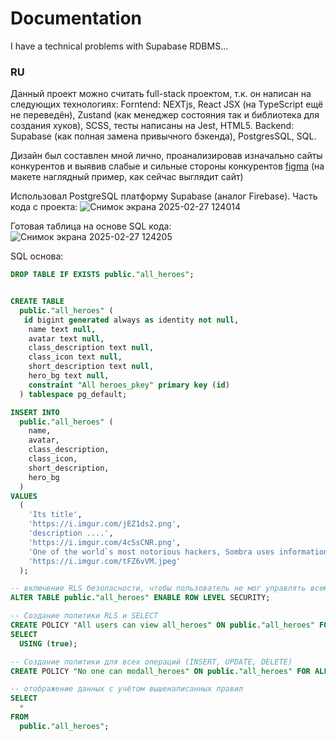 # Documentation
I have a technical problems with Supabase RDBMS...

### RU
Данный проект можно считать full-stack проектом, т.к. он написан на следующих технологиях:
Forntend: NEXTjs, React JSX (на TypeScript ещё не переведён), Zustand (как менеджер состояния так и библиотека для создания хуков), SCSS, тесты написаны на Jest, HTML5.
Backend: Supabase (как полная замена привычного бэкенда), PostgresSQL, SQL.

Дизайн был составлен мной лично, проанализировав изначально сайты конкурентов и выявив слабые и сильные стороны конкурентов [figma](https://www.figma.com/design/KcjZvGldUKFh6UooDA88j5/gameDev---game-WIKI?m=auto&t=MpUvPZtIkXbQNMmK-6) (на макете наглядный пример, как сейчас выглядит сайт)

Использовал PostgreSQL платформу Supabase (аналог Firebase). Часть кода с проекта:
![Снимок экрана 2025-02-27 124014](https://github.com/user-attachments/assets/9ace5611-cd72-42b2-8c7f-c6a7e66b7df6)

Готовая таблица на основе SQL кода:
![Снимок экрана 2025-02-27 124205](https://github.com/user-attachments/assets/0e458ea9-32e7-4ee3-8165-3fa3894f46a4)

SQL основа:
```sql
DROP TABLE IF EXISTS public."all_heroes";


CREATE TABLE
  public."all_heroes" (
   id bigint generated always as identity not null,
    name text null,
    avatar text null,
    class_description text null,
    class_icon text null,
    short_description text null,
    hero_bg text null,
    constraint "All heroes_pkey" primary key (id)
  ) tablespace pg_default;

INSERT INTO
  public."all_heroes" (
    name,
    avatar,
    class_description,
    class_icon,
    short_description,
    hero_bg
  )
VALUES
  (
    'Its title',
    'https://i.imgur.com/jEZ1ds2.png',
    'description ....',
    'https://i.imgur.com/4cSsCNR.png',
    'One of the world`s most notorious hackers, Sombra uses information to manipulate those in power.',
    'https://i.imgur.com/tFZ6vVM.jpeg'
  );

-- включение RLS безопасности, чтобы пользователь не мог управлять всеми данными таблицы
ALTER TABLE public."all_heroes" ENABLE ROW LEVEL SECURITY;

-- Создание политики RLS и SELECT
CREATE POLICY "All users can view all_heroes" ON public."all_heroes" FOR
SELECT
  USING (true);

-- Создание политики для всех операций (INSERT, UPDATE, DELETE)
CREATE POLICY "No one can modall_heroes" ON public."all_heroes" FOR ALL USING (false);

-- отображение данных с учётом вышенаписанных правил
SELECT
  *
FROM
  public."all_heroes";
```
